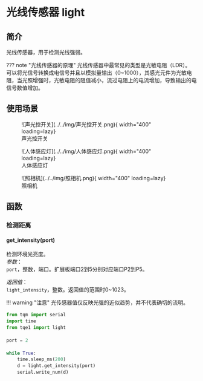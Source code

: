 # 光线传感器 light

## 简介

光线传感器，用于检测光线强弱。

??? note "光线传感器的原理"
    光线传感器中最常见的类型是光敏电阻（LDR）。<br>
    可以将光信号转换成电信号并且以模拟量输出（0~1000），其感光元件为光敏电阻，当光照增强时，光敏电阻的阻值减小，流过电阻上的电流增加，导致输出的电信号数值增加。

## 使用场景
<figure markdown>
  ![声光控开关](../../img/声光控开关.png){ width="400" loading=lazy}
  <figcaption>声光控开关</figcaption>
</figure>
<figure markdown>
  ![人体感应灯](../../img/人体感应灯.png){ width="400" loading=lazy}
  <figcaption>人体感应灯</figcaption>
</figure>
<figure markdown>
  ![照相机](../../img/照相机.png){ width="400" loading=lazy}
  <figcaption>照相机</figcaption>
</figure>

## 函数

### 检测距离

#### get_intensity(port)

检测环境光亮度。<br>
*参数*：<br>
`port`，整数，端口。扩展板端口2到5分别对应端口P2到P5。</br>

*返回值*：<br>
`light_intensity`，整数。返回值的范围时0~1023。

!!! warning "注意"
    光传感器值仅反映光强的近似趋势，并不代表确切的流明。

```py title="ultrasonicDistance.py" linenums="1" hl_lines="3 9"
from tqm import serial
import time
from tqe1 import light

port = 2

while True:
    time.sleep_ms(200)
    d = light.get_intensity(port)
    serial.write_num(d)

```
